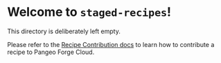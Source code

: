 # Welcome to `staged-recipes`!

This directory is deliberately left empty.

Please refer to the
[Recipe Contribution docs](https://pangeo-forge.readthedocs.io/en/latest/pangeo_forge_cloud/recipe_contribution.html)
to learn how to contribute a recipe to Pangeo Forge Cloud.
